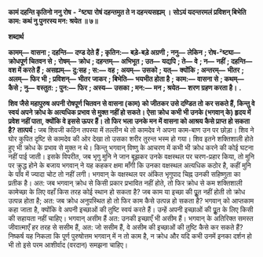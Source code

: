  **कामं दहन्ति कृतिनो ननु रोष** **-** **²ष्ट्या** **रोषं दहन्तमुत ते न दहन्त्यसह्यम् ।** **सोऽयं यदन्तरमलं प्रविशन् बिभेति** **काम: कथं नु पुनरस्य मन: श्रयेत ॥ ७॥** 

**शब्दार्थ** 

**कामम्—** **वासना** **; दहन्ति—** **दण्ड देते हैं** **; कृतिन:—** **बड़े-बड़े अग्रणी** **; ननु—** **लेकिन** **; रोष-²ष्ट्या—** **क्रोधपूर्ण चितवन से** **;** **रोषम्—** **क्रोध** **; दहन्तम्—** **अभिभूत** **; उत—** **यद्यपि** **; ते—** **वे** **; न—** **नहीं** **; दहन्ति—** **वश में करते हैं** **; असह्यम्—** **दु:सह** **; स:—** **वह** **;** **अयम्—** **उसको** **; यत्—** **क्योंकि** **; अन्तरम्—** **भीतर** **; अलम्—** **फिर भी** **; प्रविशन्—** **भीतर जाकर** **; बिभेति—** **भयभीत होता है** **;** **काम:—** **वासना से** **; कथम्—** **कैसे** **; नु—** **वस्तुत:** **; पुन:—** **फिर** **; अस्य—** **उसका** **; मन:—** **मन** **; श्रयेत—** **शरण ग्रहण करता है।** **.** 

**शिव जैसे महापुरुष अपनी रोषपूर्ण चितवन से वासना (काम) को जीतकर उसे दण्डित तो** **कर सकते हैं, किन्तु वे स्वयं अपने क्रोध के अत्यधिक प्रभाव से मुक्त नहीं हो सकते। ऐसा क्रोध** **कभी भी उनके (भगवान् के) हृदय में प्रवेश नहीं पाता, क्योंकि वे इससे ऊपर हैं। तो फिर भला** **उनके मन में वासना को आश्रय कैसे प्राप्त हो सकता है?** **तात्पर्य :** जब शिवजी कठिन तपस्या में तल्लीन थे तो कामदेव ने अपना काम-बाण उन पर छोड़ा। शिव ने घोर कुपित दृष्टि से कामदेव की ओर देखा तो उसका शरीर तुरन्त भस्म हो गया। शिव इतने शक्तिशाली होते हुए भी क्रोध के प्रभाव से मुक्त न थे। किन्तु भगवान् विष्णु के आचरण में कभी भी क्रोध करने की कोई घटना नहीं पाई जाती। इसके विपरीत, जब भृगु मुनि ने जान बूझकर उनके वक्षस्थल पर चरण-प्रहार किया, तो मुनि पर क्रुद्ध होने के बजाय भगवान् ने यह कहकर क्षमा माँगी कि उनका वक्षस्थल अत्यधिक कठोर है, कहीं मुनि के पाँव में ज्यादा चोट तो नहीं लगी। भगवान् के वक्षस्थल पर अंकित भृगुपाद चिह्न उनकी सहिष्णुता का प्रतीक है। अत: जब भगवान् क्रोध से किसी प्रकार प्रभावित नहीं होते, तो फिर क्रोध से कम शक्तिशाली कामेच्छा के लिए वहाँ किस तरह कोई स्थान हो सकता है? जब काम या इच्छा की पूॢत नहीं होती तो क्रोध उत्पन्न होता है; अत: जब क्रोध अनुपस्थित हो तो फिर काम कैसे उत्पन्न हो सकता है? भगवान् को आप्तकाम कहा जाता है, क्योंकि वे अपनी इच्छाओं की तुष्टि स्वयं करते हैं। उन्हें अपनी इच्छाओं की पूॢत के लिए किसी की सहायता नहीं चाहिए। भगवान् असीम हैं अत: उनकी इच्छाएँ भी असीम हैं। भगवान् के अतिरिक्त समस्त जीवात्माएँ हर तरह से ससीम हैं, अत: जो ससीम हैं, वे असीम की इच्छाओं की तुष्टि कैसे कर सकते हैं? निष्कर्ष यह निकला कि पूर्ण पुरुषोत्तम भगवान् में न तो काम है, न क्रोध और यदि कभी उनमें इनका दर्शन हो भी तो इसे परम आशीर्वाद (वरदान) समझना चाहिए। 